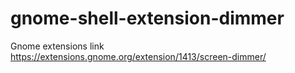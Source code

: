 # gnome-shell-extension-dimmer


Gnome extensions link https://extensions.gnome.org/extension/1413/screen-dimmer/

